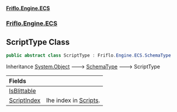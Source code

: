 #### [Friflo.Engine.ECS](index.md 'index')
### [Friflo.Engine.ECS](Friflo.Engine.ECS.md 'Friflo.Engine.ECS')

## ScriptType Class

```csharp
public abstract class ScriptType : Friflo.Engine.ECS.SchemaType
```

Inheritance [System.Object](https://docs.microsoft.com/en-us/dotnet/api/System.Object 'System.Object') &#129106; [SchemaType](SchemaType.md 'Friflo.Engine.ECS.SchemaType') &#129106; ScriptType

| Fields | |
| :--- | :--- |
| [IsBlittable](ScriptType.IsBlittable.md 'Friflo.Engine.ECS.ScriptType.IsBlittable') | |
| [ScriptIndex](ScriptType.ScriptIndex.md 'Friflo.Engine.ECS.ScriptType.ScriptIndex') | Ihe index in [Scripts](EntitySchema.Scripts.md 'Friflo.Engine.ECS.EntitySchema.Scripts').<br/> |
